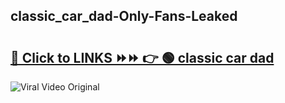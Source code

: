 
 ## classic_car_dad-Only-Fans-Leaked

# <h2><a href="https://clipsfans.com/classic_car_dad&ref=git">🔗 Click to LINKS ⏩⏩ 👉 🟢 classic car dad </a></h2>

<a href="https://clipsfans.com/classic_car_dad&ref=git" rel="nofollow" data-target="animated-image.originalLink"><img src="https://i.ibb.co.com/xMMVF88/686577567.gif" alt="Viral Video Original" style="max-width: 100%; display: inline-block;" data-target="animated-image.originalImage"></a>
